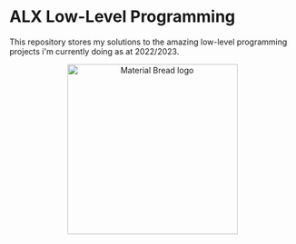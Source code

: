 # ALX Low-Level Programming
This repository stores my solutions to the amazing low-level programming projects i'm currently doing as at 2022/2023.
<p align="center"><img width="300" src="https://user-images.githubusercontent.com/104144449/203196274-29c54014-a1a2-4196-b635-8e9205b271d4.jpeg" alt="Material Bread logo"></p>
